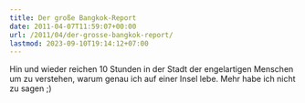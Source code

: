 ```yaml
---
title: Der große Bangkok-Report
date: 2011-04-07T11:59:07+00:00
url: /2011/04/der-grosse-bangkok-report/
lastmod: 2023-09-10T19:14:12+07:00
---
```

Hin und wieder reichen 10 Stunden in der Stadt der engelartigen Menschen um zu verstehen, warum genau ich auf einer Insel lebe. Mehr habe ich nicht zu sagen ;)
